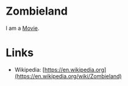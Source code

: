 # Zombieland

I am a [Movie](200300000.md).

# Links

- Wikipedia: [https://en.wikipedia.org](https://en.wikipedia.org/wiki/Zombieland)
